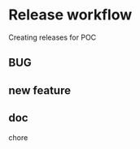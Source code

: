 # Release workflow

Creating releases for POC  

## BUG ##  

## new feature ##   

## doc ## 
chore
